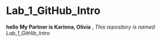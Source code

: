 # Lab_1_GitHub_Intro
**hello**
**My Partner is Karinna, Olivia**
, *This repository is named Lab_1_GitHib_Intro*
